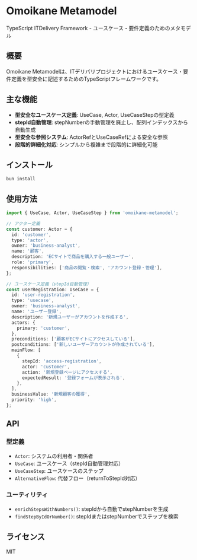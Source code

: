 # Omoikane Metamodel

TypeScript ITDelivery Framework - ユースケース・要件定義のためのメタモデル

## 概要

Omoikane
Metamodelは、ITデリバリプロジェクトにおけるユースケース・要件定義を型安全に記述するためのTypeScriptフレームワークです。

## 主な機能

- **型安全なユースケース定義**: UseCase, Actor, UseCaseStepの型定義
- **stepId自動管理**: stepNumberの手動管理を廃止し、配列インデックスから自動生成
- **型安全な参照システム**: ActorRefとUseCaseRefによる安全な参照
- **段階的詳細化対応**: シンプルから複雑まで段階的に詳細化可能

## インストール

```bash
bun install
```

## 使用方法

```typescript
import { UseCase, Actor, UseCaseStep } from 'omoikane-metamodel';

// アクター定義
const customer: Actor = {
  id: 'customer',
  type: 'actor',
  owner: 'business-analyst',
  name: '顧客',
  description: 'ECサイトで商品を購入する一般ユーザー',
  role: 'primary',
  responsibilities: ['商品の閲覧・検索', 'アカウント登録・管理'],
};

// ユースケース定義（stepId自動管理）
const userRegistration: UseCase = {
  id: 'user-registration',
  type: 'usecase',
  owner: 'business-analyst',
  name: 'ユーザー登録',
  description: '新規ユーザーがアカウントを作成する',
  actors: {
    primary: 'customer',
  },
  preconditions: ['顧客がECサイトにアクセスしている'],
  postconditions: ['新しいユーザーアカウントが作成されている'],
  mainFlow: [
    {
      stepId: 'access-registration',
      actor: 'customer',
      action: '新規登録ページにアクセスする',
      expectedResult: '登録フォームが表示される',
    },
  ],
  businessValue: '新規顧客の獲得',
  priority: 'high',
};
```

## API

### 型定義

- `Actor`: システムの利用者・関係者
- `UseCase`: ユースケース（stepId自動管理対応）
- `UseCaseStep`: ユースケースのステップ
- `AlternativeFlow`: 代替フロー（returnToStepId対応）

### ユーティリティ

- `enrichStepsWithNumbers()`: stepIdから自動でstepNumberを生成
- `findStepByIdOrNumber()`: stepIdまたはstepNumberでステップを検索

## ライセンス

MIT
